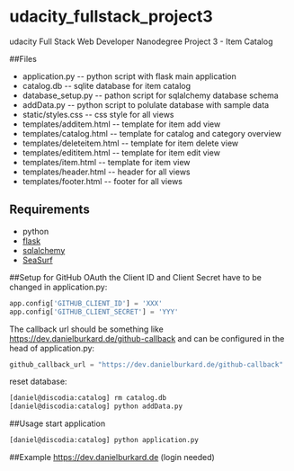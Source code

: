 # udacity_fullstack_project3
udacity Full Stack Web Developer Nanodegree Project 3 - Item Catalog

##Files
* application.py -- python script with flask main application
* catalog.db -- sqlite database for item catalog
* database_setup.py -- pathon script for sqlalchemy database schema
* addData.py -- python script to polulate database with sample data
* static/styles.css -- css style for all views
* templates/additem.html -- template for item add view
* templates/catalog.html -- template for catalog and category overview
* templates/deleteitem.html -- template for item delete view
* templates/edititem.html -- template for item edit view
* templates/item.html -- template for item view
* templates/header.html -- header for all views
* templates/footer.html -- footer for all views

## Requirements

* python
* [flask](http://flask.pocoo.org) 
* [sqlalchemy](http://www.sqlalchemy.org)
* [SeaSurf](https://flask-seasurf.readthedocs.org)

##Setup
for GitHub OAuth the Client ID and Client Secret have to be changed in application.py: 

```python
app.config['GITHUB_CLIENT_ID'] = 'XXX'
app.config['GITHUB_CLIENT_SECRET'] = 'YYY'
```

The callback url should be something like https://dev.danielburkard.de/github-callback and can be configured in the head of application.py:
```python
github_callback_url = "https://dev.danielburkard.de/github-callback"
```

reset database:
```bash
[daniel@discodia:catalog] rm catalog.db
[daniel@discodia:catalog] python addData.py
```

##Usage
start application
```bash
[daniel@discodia:catalog] python application.py
```

##Example
https://dev.danielburkard.de (login needed)

